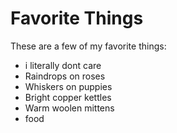 # Favorite Things

These are a few of my favorite things:

- i literally dont care
- Raindrops on roses
- Whiskers on puppies
- Bright copper kettles
- Warm woolen mittens
- food
